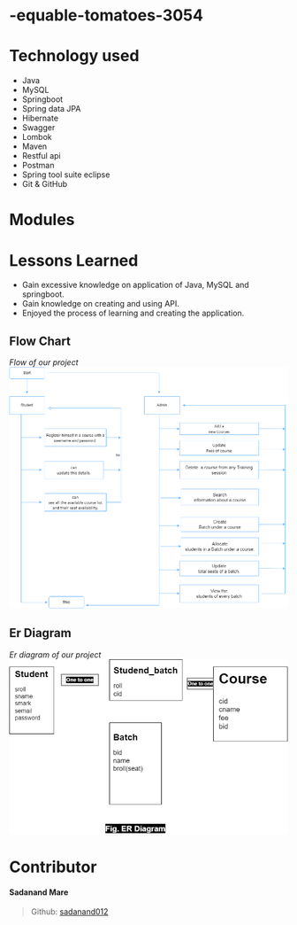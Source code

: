 # -equable-tomatoes-3054

# Technology used 

- Java
- MySQL
- Springboot
- Spring data JPA
- Hibernate
- Swagger
- Lombok
- Maven
- Restful api
- Postman
- Spring tool suite eclipse
- Git & GitHub

# Modules

# Lessons Learned

- Gain excessive knowledge on application of Java, MySQL and springboot.
- Gain knowledge on creating and using API.
- Enjoyed the process of learning and creating the application.

## **Flow Chart** 
*Flow of our project*
</br>
![Flow chart](https://github.com/Sadanand012/Kakshya-Registration-System/blob/main/ASRSapp/flow%20chart.drawio.png)

## **Er Diagram** 
*Er diagram of our project*
</br>
![Er diagram](https://github.com/Sadanand012/Kakshya-Registration-System/blob/main/ASRSapp/kakshya%20Automated%20student%20registration%20System.drawio.png)

# Contributor

#### Sadanand Mare
> Github: [sadanand012](https://github.com/Sadanand012)

